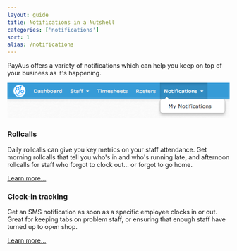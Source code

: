```yaml
---
layout: guide
title: Notifications in a Nutshell
categories: ['notifications']
sort: 1
alias: /notifications
---
```


PayAus offers a variety of notifications which can help you keep on top of your business as it's happening.

![Notifications can be accessed from the main site navigation](/img/notifications/notif_navbar.png)

### Rollcalls

Daily rollcalls can give you key metrics on your staff attendance. Get morning rollcalls that tell you who's in and who's running late, and afternoon rollcalls for staff who forgot to clock out... or forgot to go home.

[Learn more...](../rollcall/)

### Clock-in tracking

Get an SMS notification as soon as a specific employee clocks in or out. Great for keeping tabs on problem staff, or ensuring that enough staff have turned up to open shop.

[Learn more...](../clockin-tracking/)